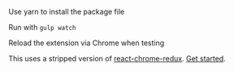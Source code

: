 Use yarn to install the package file

Run with `gulp watch`

Reload the extension via Chrome when testing

This uses a stripped version of [react-chrome-redux](https://github.com/tshaddix/react-chrome-redux). [Get started](https://github.com/tshaddix/react-chrome-redux/wiki/Getting-Started).
